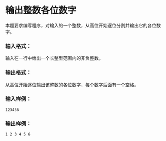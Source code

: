 # 输出整数各位数字
本题要求编写程序，对输入的一个整数，从高位开始逐位分割并输出它的各位数字。

### 输入格式：
输入在一行中给出一个长整型范围内的非负整数。

### 输出格式：
从高位开始逐位输出该整数的各位数字，每个数字后面有一个空格。

### 输入样例：
```
123456
```
### 输出样例：
```
1 2 3 4 5 6 
```